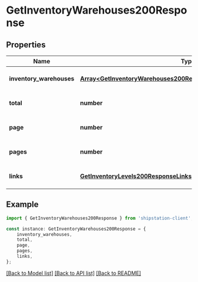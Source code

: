 # GetInventoryWarehouses200Response


## Properties

Name | Type | Description | Notes
------------ | ------------- | ------------- | -------------
**inventory_warehouses** | [**Array&lt;GetInventoryWarehouses200ResponseInventoryWarehousesInner&gt;**](GetInventoryWarehouses200ResponseInventoryWarehousesInner.md) |  | [optional] [default to undefined]
**total** | **number** |  | [optional] [default to undefined]
**page** | **number** |  | [optional] [default to undefined]
**pages** | **number** |  | [optional] [default to undefined]
**links** | [**GetInventoryLevels200ResponseLinks**](GetInventoryLevels200ResponseLinks.md) |  | [optional] [default to undefined]

## Example

```typescript
import { GetInventoryWarehouses200Response } from 'shipstation-client';

const instance: GetInventoryWarehouses200Response = {
    inventory_warehouses,
    total,
    page,
    pages,
    links,
};
```

[[Back to Model list]](../README.md#documentation-for-models) [[Back to API list]](../README.md#documentation-for-api-endpoints) [[Back to README]](../README.md)
